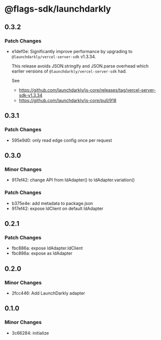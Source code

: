 # @flags-sdk/launchdarkly

## 0.3.2

### Patch Changes

- e1def0e: Significantly improve performance by upgrading to `@launchdarkly/vercel-server-sdk` v1.3.34.

  This release avoids JSON.stringify and JSON.parse overhead which earlier versions of `@launchdarkly/vercel-server-sdk` had.

  See

  - https://github.com/launchdarkly/js-core/releases/tag/vercel-server-sdk-v1.3.34
  - https://github.com/launchdarkly/js-core/pull/918

## 0.3.1

### Patch Changes

- 595e9d0: only read edge config once per request

## 0.3.0

### Minor Changes

- 917ef42: change API from ldAdapter() to ldAdapter.variation()

### Patch Changes

- b375e4e: add metadata to package.json
- 917ef42: expose ldClient on default ldAdapter

## 0.2.1

### Patch Changes

- fbc886a: expose ldAdapter.ldClient
- fbc886a: expose as ldAdapter

## 0.2.0

### Minor Changes

- 2fcc446: Add LaunchDarkly adapter

## 0.1.0

### Minor Changes

- 3c66284: initialize
